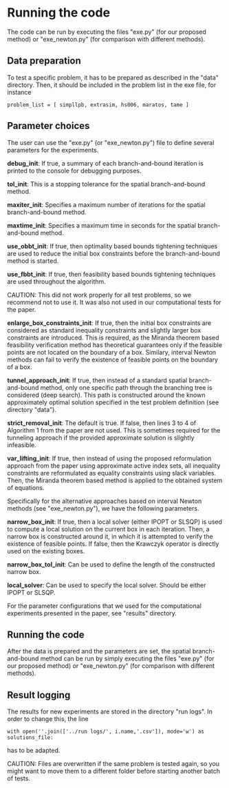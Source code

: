 # Running the code

The code can be run by executing the files "exe.py" (for our proposed method) or "exe_newton.py" (for comparison with different methods).


## Data preparation

To test a specific problem, it has to be prepared as described in the "data" directory. Then, it should be included in the problem list
in the exe file, for instance

```
problem_list = [ simpllpb, extrasim, hs006, maratos, tame ]
```

## Parameter choices

The user can use the "exe.py" (or "exe_newton.py") file to define several parameters for the experiments.

**debug_init**: If true, a summary of each branch-and-bound iteration is printed to the console for debugging purposes.

**tol_init**: This is a stopping tolerance for the spatial branch-and-bound method.

**maxiter_init**: Specifies a maximum number of iterations for the spatial branch-and-bound method.

**maxtime_init**: Specifies a maximum time in seconds for the spatial branch-and-bound method.

**use_obbt_init**: If true, then optimality based bounds tightening techniques are used to reduce the initial box constraints before the branch-and-bound method is started.

**use_fbbt_init**: If true, then feasibility based bounds tightening techniques are used throughout the algorithm.

CAUTION: This did not work properly for all test problems, so we recommend not to use it. It was also not used in our computational tests for the paper.

**enlarge_box_constraints_init**: If true, then the initial box constraints are considered as standard inequality constraints and slightly larger box constraints are introduced.
This is required, as the Miranda theorem based feasibility verification method has theoretical guarantees only if the feasible points are not located on the boundary of a box.
Similary, interval Newton methods can fail to verify the existence of feasible points on the boundary of a box.

**tunnel_approach_init**: If true, then instead of a standard spatial branch-and-bound method, only one specific path through the branching tree is considered (deep search).
This path is constructed around the known approximately optimal solution specified in the test problem definition (see directory "data").

**strict_removal_init**: The default is true. If false, then lines 3 to 4 of Algorithm 1 from the paper are not used. This is sometimes required for the tunneling approach
if the provided approximate solution is slightly infeasible.

**var_lifting_init**: If true, then instead of using the proposed reformulation approach from the paper using approximate active index sets, all inequality constraints are 
reformulated as equality constraints using slack variables. Then, the Miranda theorem based method is applied to the obtained system of equations.

Specifically for the alternative approaches based on interval Newton methods (see "exe_newton.py"), we have the following parameters.

**narrow_box_init**: If true, then a local solver (either IPOPT or SLSQP) is used to compute a local solution on the current box in each iteration. Then, a narrow box is constructed around it,
in which it is attempted to verify the existence of feasible points. If false, then the Krawczyk operator is directly used on the existing boxes.

**narrow_box_tol_init**: Can be used to define the length of the constructed narrow box.

**local_solver**: Can be used to specify the local solver. Should be either IPOPT or SLSQP.

For the parameter configurations that we used for the computational experiments presented in the paper, see "results" directory.


## Running the code

After the data is prepared and the parameters are set, the spatial branch-and-bound method can be run by simply executing the files "exe.py" (for our proposed method) or "exe_newton.py" (for comparison with different methods).

## Result logging

The results for new experiments are stored in the directory "run logs". In order to change this, the line 

```
with open(''.join(['../run logs/', i.name,'.csv']), mode='w') as solutions_file:
```

has to be adapted.

CAUTION: Files are overwritten if the same problem is tested again, so you might want to move them to a different folder before starting another batch of tests.

